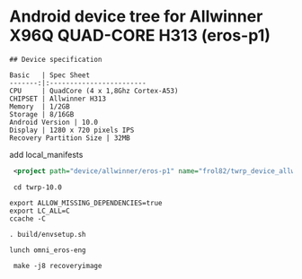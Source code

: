 # Android device tree for Allwinner X96Q QUAD-CORE H313 (eros-p1)

```
## Device specification

Basic   | Spec Sheet
-------:|:------------------------
CPU     | QuadCore (4 x 1,8Ghz Cortex-A53)
CHIPSET | Allwinner H313
Memory  | 1/2GB
Storage | 8/16GB
Android Version | 10.0
Display | 1280 x 720 pixels IPS
Recovery Partition Size | 32MB
```
add local_manifests
```xml
 <project path="device/allwinner/eros-p1" name="frol82/twrp_device_allwinner_eros-p1" remote="github" revision="twrp-10" />
 ```
```
 cd twrp-10.0
```
```
export ALLOW_MISSING_DEPENDENCIES=true
export LC_ALL=C
ccache -C
```
```
. build/envsetup.sh
```
```
lunch omni_eros-eng
```
```
 make -j8 recoveryimage
```
